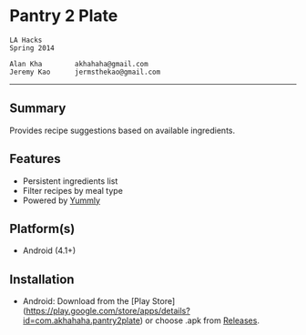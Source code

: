 Pantry 2 Plate
===================
	LA Hacks
	Spring 2014

	Alan Kha        akhahaha@gmail.com
	Jeremy Kao      jermsthekao@gmail.com
-------------------------------------------------------------------------------
Summary
---------------
Provides recipe suggestions based on available ingredients.

Features
---------------
 - Persistent ingredients list
 - Filter recipes by meal type
 - Powered by [Yummly](https://developer.yummly.com)

Platform(s)
---------------
 - Android (4.1+)

Installation
---------------
 - Android: Download from the [Play Store]
(https://play.google.com/store/apps/details?id=com.akhahaha.pantry2plate) or
choose .apk from [Releases](https://github.com/akhahaha/pantry2plate/releases).
